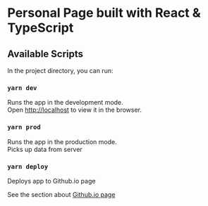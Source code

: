 # Personal Page built with React & TypeScript

## Available Scripts

In the project directory, you can run:

### `yarn dev`

Runs the app in the development mode.\
Open [http://localhost](http://localhost) to view it in the browser.

### `yarn prod`

Runs the app in the production mode.\
Picks up data from server

### `yarn deploy`

Deploys app to Github.io page

See the section about [Github.io page](https://ololonly.github.io/)
